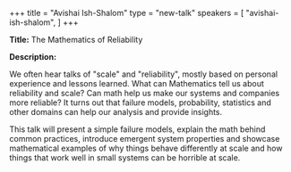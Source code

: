 +++
title = "Avishai Ish-Shalom"
type = "new-talk"
speakers = [
        "avishai-ish-shalom",
]
+++
<div class="col-12">
<p><strong>Title:</strong> The Mathematics of Reliability</p>

<p><strong>Description:</strong></p>

<p>We often hear talks of "scale" and "reliability", mostly based on personal experience and lessons learned. What can Mathematics tell us about reliability and scale? Can math help us make our systems and companies more reliable?
 It turns out that failure models, probability, statistics and other domains can help our analysis and provide insights.</p>

<p>This talk will present a simple failure models, explain the math behind common practices, introduce emergent system properties and showcase mathematical examples of why things behave differently at scale and how things that work well in small systems can be horrible at scale.</p>

</div>